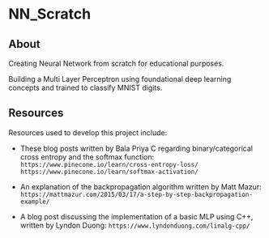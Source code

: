# NN_Scratch

## About

Creating Neural Network from scratch for educational purposes.

Building a Multi Layer Perceptron using foundational deep learning concepts and trained to classify MNIST digits.

## Resources

Resources used to develop this project include:

- These blog posts written by Bala Priya C regarding binary/categorical cross entropy and the softmax function:
`https://www.pinecone.io/learn/cross-entropy-loss/`
`https://www.pinecone.io/learn/softmax-activation/`

- An explanation of the backpropagation algorithm written by Matt Mazur:
`https://mattmazur.com/2015/03/17/a-step-by-step-backpropagation-example/`

- A blog post discussing the implementation of a basic MLP using C++, written by Lyndon Duong:
`https://www.lyndonduong.com/linalg-cpp/`